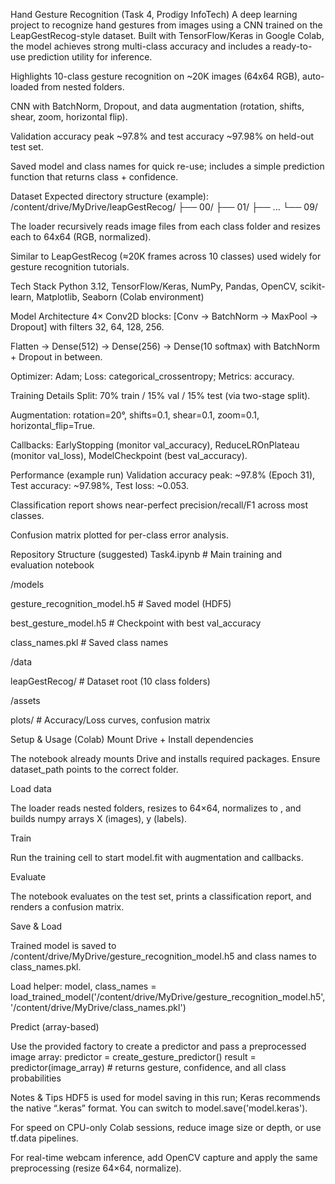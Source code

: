 Hand Gesture Recognition (Task 4, Prodigy InfoTech)
A deep learning project to recognize hand gestures from images using a CNN trained on the LeapGestRecog-style dataset. Built with TensorFlow/Keras in Google Colab,
the model achieves strong multi-class accuracy and includes a ready-to-use prediction utility for inference.

Highlights
10-class gesture recognition on ~20K images (64x64 RGB), auto-loaded from nested folders.

CNN with BatchNorm, Dropout, and data augmentation (rotation, shifts, shear, zoom, horizontal flip).

Validation accuracy peak ~97.8% and test accuracy ~97.98% on held-out test set.

Saved model and class names for quick re-use; includes a simple prediction function that returns class + confidence.

Dataset
Expected directory structure (example):
/content/drive/MyDrive/leapGestRecog/
├── 00/
├── 01/
├── ...
└── 09/

The loader recursively reads image files from each class folder and resizes each to 64x64 (RGB, normalized).

Similar to LeapGestRecog (≈20K frames across 10 classes) used widely for gesture recognition tutorials.

Tech Stack
Python 3.12, TensorFlow/Keras, NumPy, Pandas, OpenCV, scikit-learn, Matplotlib, Seaborn (Colab environment)

Model Architecture
4× Conv2D blocks: [Conv → BatchNorm → MaxPool → Dropout] with filters 32, 64, 128, 256.

Flatten → Dense(512) → Dense(256) → Dense(10 softmax) with BatchNorm + Dropout in between.

Optimizer: Adam; Loss: categorical_crossentropy; Metrics: accuracy.

Training Details
Split: 70% train / 15% val / 15% test (via two-stage split).

Augmentation: rotation=20°, shifts=0.1, shear=0.1, zoom=0.1, horizontal_flip=True.

Callbacks: EarlyStopping (monitor val_accuracy), ReduceLROnPlateau (monitor val_loss), ModelCheckpoint (best val_accuracy).

Performance (example run)
Validation accuracy peak: ~97.8% (Epoch 31), Test accuracy: ~97.98%, Test loss: ~0.053.

Classification report shows near-perfect precision/recall/F1 across most classes.

Confusion matrix plotted for per-class error analysis.

Repository Structure (suggested)
Task4.ipynb # Main training and evaluation notebook

/models

gesture_recognition_model.h5 # Saved model (HDF5)

best_gesture_model.h5 # Checkpoint with best val_accuracy

class_names.pkl # Saved class names

/data

leapGestRecog/ # Dataset root (10 class folders)

/assets

plots/ # Accuracy/Loss curves, confusion matrix

Setup & Usage (Colab)
Mount Drive + Install dependencies

The notebook already mounts Drive and installs required packages. Ensure dataset_path points to the correct folder.

Load data

The loader reads nested folders, resizes to 64×64, normalizes to , and builds numpy arrays X (images), y (labels).

Train

Run the training cell to start model.fit with augmentation and callbacks.

Evaluate

The notebook evaluates on the test set, prints a classification report, and renders a confusion matrix.

Save & Load

Trained model is saved to /content/drive/MyDrive/gesture_recognition_model.h5 and class names to class_names.pkl.

Load helper:
model, class_names = load_trained_model('/content/drive/MyDrive/gesture_recognition_model.h5',
'/content/drive/MyDrive/class_names.pkl')

Predict (array-based)

Use the provided factory to create a predictor and pass a preprocessed image array:
predictor = create_gesture_predictor()
result = predictor(image_array) # returns gesture, confidence, and all class probabilities

Notes & Tips
HDF5 is used for model saving in this run; Keras recommends the native “.keras” format. You can switch to model.save('model.keras').

For speed on CPU-only Colab sessions, reduce image size or depth, or use tf.data pipelines.

For real-time webcam inference, add OpenCV capture and apply the same preprocessing (resize 64×64, normalize).

